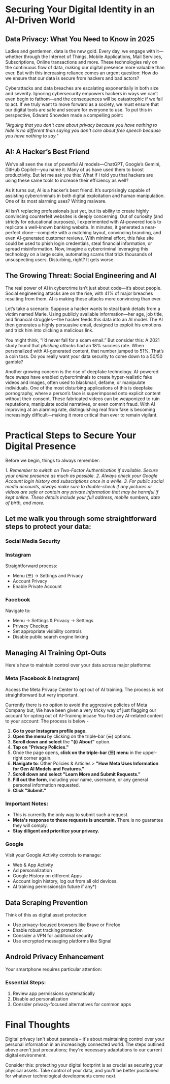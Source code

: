 # Securing Your Digital Identity in an AI-Driven World

## Data Privacy: What You Need to Know in 2025

Ladies and gentlemen, data is the new gold. Every day, we engage with it—whether through the Internet of Things, Mobile Applications, Mail Services, Subscriptions, Online transactions and more. These technologies rely on the continuous flow of data, making our digital presence more valuable than ever. But with this increasing reliance comes an urgent question: How do we ensure that our data is secure from hackers and bad actors?

Cyberattacks and data breaches are escalating exponentially in both size and severity. Ignoring cybersecurity empowers hackers in ways we can’t even begin to fathom—and the consequences will be catastrophic if we fail to act. If we truly want to move forward as a society, we must ensure that our digital tools are safe and secure for everyone to use. To put this in perspective, Edward Snowden made a compelling point:

_"Arguing that you don't care about privacy because you have nothing to hide is no different than saying you don't care about free speech because you have nothing to say."_

## AI: A Hacker’s Best Friend

We’ve all seen the rise of powerful AI models—ChatGPT, Google’s Gemini, GitHub Copilot—you name it. Many of us have used them to boost productivity. But let me ask you this: What if I told you that hackers are using these same tools to increase their efficiency as well?

As it turns out, AI is a hacker’s best friend. It’s surprisingly capable of assisting cybercriminals in both digital exploitation and human manipulation. One of its most alarming uses? Writing malware.

AI isn’t replacing professionals just yet, but its ability to create highly convincing counterfeit websites is deeply concerning. Out of curiosity (and strictly for educational purposes), I experimented with AI-powered tools to replicate a well-known banking website. In minutes, it generated a near-perfect clone—complete with a matching layout, convincing branding, and even AI-generated customer reviews. With minimal effort, this fake site could be used to phish login credentials, steal financial information, or spread misinformation. Now, imagine a cybercriminal leveraging this technology on a large scale, automating scams that trick thousands of unsuspecting users. Disturbing, right? It gets worse.

## The Growing Threat: Social Engineering and AI

The real power of AI in cybercrime isn’t just about code—it’s about people. Social engineering attacks are on the rise, with 41% of major breaches resulting from them. AI is making these attacks more convincing than ever.

Let’s take a scenario: Suppose a hacker wants to steal bank details from a victim named Marie. Using publicly available information—her age, job title, and financial struggles—the hacker feeds this data into an AI model. The AI then generates a highly persuasive email, designed to exploit his emotions and trick him into clicking a malicious link.

You might think, “I’d never fall for a scam email.” But consider this: A 2021 study found that _phishing attacks_ had an 18% success rate. When personalized with AI-generated content, that number jumped to 51%. That’s a coin toss. Do you really want your data security to come down to a 50/50 gamble?

Another growing concern is the rise of deepfake technology. AI-powered face swaps have enabled cybercriminals to create hyper-realistic fake videos and images, often used to blackmail, defame, or manipulate individuals. One of the most disturbing applications of this is deepfake pornography, where a person’s face is superimposed onto explicit content without their consent. These fabricated videos can be weaponized to ruin reputations, manipulate social narratives, or even commit fraud. With AI improving at an alarming rate, distinguishing real from fake is becoming increasingly difficult—making it more critical than ever to remain vigilant.

# Practical Steps to Secure Your Digital Presence

Before we begin, things to always remember:

_1. *Remember to switch on Two-Factor Authentication if available. Secure your online presence as much as possible.*_
_2. *Always check your Google Account login history and subscriptions once in a while.*_
_3. *For public social media accounts, always make sure to double-check if any pictures or videos are safe or contain any private information that may be harmful if kept online. These details include your full address, mobile numbers, date of birth, and more.*_


## Let me walk you through some straightforward steps to protect your data:

### Social Media Security

### Instagram
Straightforward process:
- Menu (☰) → Settings and Privacy
- Account Privacy 
- Enable Private Account

### Facebook
Navigate to:
- Menu → Settings & Privacy → Settings
- Privacy Checkup
- Set appropriate visibility controls
- Disable public search engine linking

## Managing AI Training Opt-Outs

Here's how to maintain control over your data across major platforms:

### Meta (Facebook & Instagram)
Access the Meta Privacy Center to opt out of AI training. The process is not straightforward but very important.

Currently there is no option to avoid the aggressive policies of Meta Company but, We have been given a very tricky way of just flagging our account for opting out of AI-Training incase You find any AI-related content to your account: The process is below -
1. **Go to your Instagram profile page.**  
2. **Open the menu** by clicking on the triple-bar (☰) options.  
3. **Scroll down and select** the **"(i) About"** option.  
4. **Tap on "Privacy Policies."**  
5. Once the page opens, **click on the triple-bar (☰) menu** in the upper-right corner again.  
6. **Navigate to**: Other Policies & Articles > **"How Meta Uses Information for Gen AI Models and Features."**  
7. **Scroll down and select** **"Learn More and Submit Requests."**  
8. **Fill out the form**, including your name, username, or any general personal information requested.  
9. **Click "Submit."**  

### Important Notes:  
- This is currently the only way to submit such a request.  
- **Meta's response to these requests is uncertain.** There is no guarantee they will comply.  
- **Stay diligent and prioritize your privacy.**  

### Google
Visit your Google Activity controls to manage:
- Web & App Activity
- Ad personalization
- Google History on different Apps
- Account login history, log out from all old devices.
- AI training permissions(in future if any*)

## Data Scraping Prevention

Think of this as digital asset protection:
- Use privacy-focused browsers like Brave or Firefox
- Enable robust tracking protection
- Consider a VPN for additional security
- Use encrypted messaging platforms like Signal

## Android Privacy Enhancement

Your smartphone requires particular attention:

### Essential Steps:
1. Review app permissions systematically
2. Disable ad personalization
3. Consider privacy-focused alternatives for common apps

# Final Thoughts

Digital privacy isn't about paranoia – it's about maintaining control over your personal information in an increasingly connected world. The steps outlined above aren't just precautions; they're necessary adaptations to our current digital environment.

Consider this: protecting your digital footprint is as crucial as securing your physical assets. Take control of your data, and you'll be better positioned for whatever technological developments come next.
